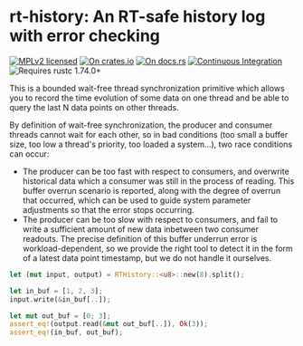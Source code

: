 # rt-history: An RT-safe history log with error checking

[![MPLv2 licensed](https://img.shields.io/badge/license-MPLv2-blue.svg)](./LICENSE)
[![On crates.io](https://img.shields.io/crates/v/rt-history.svg)](https://crates.io/crates/rt-history)
[![On docs.rs](https://docs.rs/rt-history/badge.svg)](https://docs.rs/rt-history/)
[![Continuous Integration](https://img.shields.io/github/actions/workflow/status/HadrienG2/rt-history/ci.yml?branch=master)](https://github.com/HadrienG2/rt-history/actions?query=workflow%3A%22Continuous+Integration%22)
![Requires rustc
1.74.0+](https://img.shields.io/badge/rustc-1.74.0+-lightgray.svg)

This is a bounded wait-free thread synchronization primitive which allows
you to record the time evolution of some data on one thread and be able to
query the last N data points on other threads.

By definition of wait-free synchronization, the producer and consumer
threads cannot wait for each other, so in bad conditions (too small a buffer
size, too low a thread's priority, too loaded a system...), two race
conditions can occur:

- The producer can be too fast with respect to consumers, and overwrite
  historical data which a consumer was still in the process of reading.
  This buffer overrun scenario is reported, along with the degree of overrun
  that occurred, which can be used to guide system parameter adjustments so
  that the error stops occurring.
- The producer can be too slow with respect to consumers, and fail to write
  a sufficient amount of new data inbetween two consumer readouts. The
  precise definition of this buffer underrun error is workload-dependent, so
  we provide the right tool to detect it in the form of a latest data point
  timestamp, but we do not handle it ourselves.

```rust
let (mut input, output) = RTHistory::<u8>::new(8).split();

let in_buf = [1, 2, 3];
input.write(&in_buf[..]);

let mut out_buf = [0; 3];
assert_eq!(output.read(&mut out_buf[..]), Ok(3));
assert_eq!(in_buf, out_buf);
```
